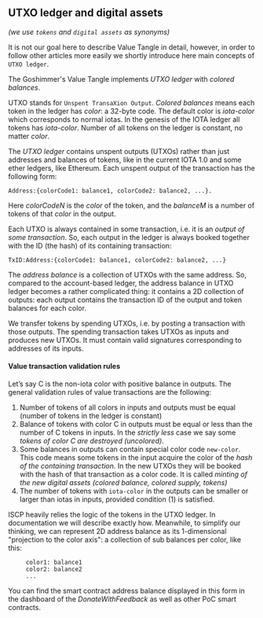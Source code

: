 ## UTXO ledger and digital assets

_(we use `tokens` and `digital assets` as synonyms)_

It is not our goal here to describe Value Tangle in detail, however, in order to follow other articles more easily 
we shortly introduce here main concepts of `UTXO ledger`.

The Goshimmer's Value Tangle implements _UTXO ledger_ with _colored balances_. 

UTXO stands for `Unspent TransaXion Output`. 
_Colored balances_ means each token in the ledger has _color_: a 32-byte code. 
The default color is _iota-color_ which corresponds to normal iotas. In the genesis of the IOTA ledger
all tokens has _iota-color_. Number of all tokens on the ledger is constant, no matter _color_.

The _UTXO ledger_ contains unspent outputs (UTXOs) rather than just addresses and balances of tokens, 
like in the current IOTA 1.0 and some ether ledgers, like Ethereum. 
Each unspent output of the transaction has the following form: 
```
Address:{colorCode1: balance1, colorCode2: balance2, ...}. 
```

Here _colorCodeN_ is the _color_ of the token, and the _balanceM_ is a number of tokens of that _color_ in the output. 

Each UTXO is always contained in some transaction, i.e. it is an _output of some transaction_. 
So, each output in the ledger is always booked together with the ID (the hash) of its containing transaction:
```
TxID:Address:{colorCode1: balance1, colorCode2: balance2, ...}
```

The _address balance_ is a collection of UTXOs with the same address. 
So, compared to the account-based ledger, the address balance in UTXO ledger becomes a rather complicated thing: 
it contains a 2D collection of outputs: each output contains the transaction ID of the output 
and token balances for each color. 

We transfer tokens by spending UTXOs, i.e. by posting a transaction with those outputs. 
The spending transaction takes UTXOs as inputs and produces new UTXOs. 
It must contain valid signatures corresponding to addresses of its inputs. 

#### Value transaction validation rules
Let’s say C is the non-iota color with positive balance in outputs. 
The general validation rules of value transactions are the following:

1. Number of tokens of all colors in inputs and outputs must be equal (number of tokens in the ledger is constant)
2. Balance of tokens with color C in outputs must be equal or less than the number of C tokens in inputs. 
In the _strictly less_ case we say some _tokens of color C are destroyed (uncolored)_.
3. Some balances in outputs can contain special color code `new-color`. This code 
means some tokens in the input acquire the color of the _hash of the containing transaction_. 
In the new UTXOs they will be booked with the hash of that transaction as a color code. 
It is called _minting of the new digital assets (colored balance, colored supply, tokens)_
4. The number of tokens with `iota-color` in the outputs can be smaller or larger than iotas in inputs, 
provided condition (1) is satisfied. 

ISCP heavily relies the logic of the tokens in the UTXO ledger. In documentation we will describe exactly how. 
Meanwhile, to simplify our thinking, we can represent 2D address balance as its 1-dimensional 
"projection to the color axis": a collection of sub balances per color, like this:
```
     color1: balance1
     color2: balance2
     ...
``` 

You can find the smart contract address balance displayed in this form in the dashboard of the _DonateWithFeedback_ 
as well as other PoC smart contracts.

